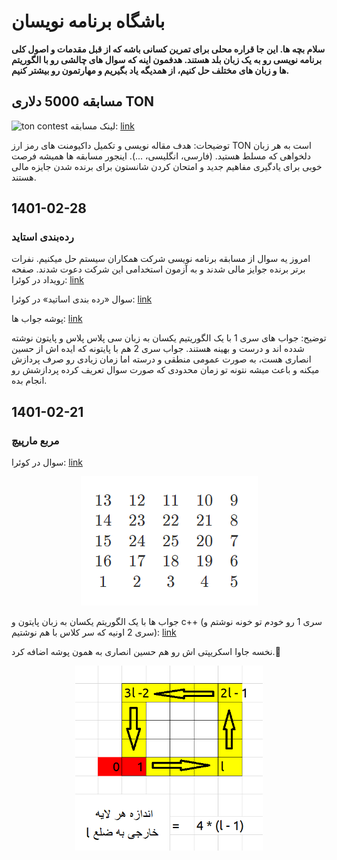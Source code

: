 # باشگاه برنامه نویسان
**سلام بچه ها. این جا قراره محلی برای تمرین کسانی باشه که از قبل مقدمات و اصول کلی برنامه نویسی رو به یک زبان بلد هستند. هدفمون اینه که سوال های چالشی رو با الگوریتم ها و زبان های مختلف حل کنیم، از همدیگه یاد بگیریم و مهارتمون رو بیشتر کنیم.**
## مسابقه 5000 دلاری TON
![ton contest](https://blog.ton.org/coverImages/ton-wiki-challenge.png)
لینک مسابقه:
[link](https://blog.ton.org/ton-wiki-challenge)

توضیحات: هدف مقاله نویسی و تکمیل داکیومنت های رمز ارز TON است به هر زبان دلخواهی که مسلط هستید. (فارسی، انگلیسی، ...). اینجور مسابقه ها همیشه فرصت خوبی برای یادگیری مفاهیم جدید و امتحان کردن شانستون برای برنده شدن جایزه مالی هستند.
## 1401-02-28
### رده‌بندی استاید
امروز یه سوال از مسابقه برنامه نویسی شرکت همکاران سیستم حل میکنیم. نفرات برتر برنده جوایز مالی شدند و به آزمون استخدامی این شرکت دعوت شدند. صفحه رویداد در کوئرا:
[link](https://quera.org/events/hamcode-software-0202)

سوال «رده بندی اساتید» در کوئرا:
[link](https://quera.org/problemset/181333/)

پوشه جواب ها:
[link](https://github.com/arashnm80/programmers-club/tree/main/dates/1401-02-28)

توضیح: جواب های سری 1 با یک الگوریتیم یکسان به زبان سی پلاس پلاس و پایتون نوشته شدده اند و درست و بهینه هستند. جواب سری 2 هم با پایتونه که ایده اش از حسین انصاری هست، به صورت عمومی منطقی و درسته اما زمان زیادی رو صرف پردازش میکنه و باعث میشه نتونه تو زمان محدودی که صورت سوال تعریف کرده پردازشش رو انجام بده.

## 1401-02-21
### مربع مارپیچ
سوال در کوئرا:
[link](https://quera.org/contest/assignments/52346/problems/179231)

<p align="center">
  <img src="dates/1401-02-21/problem.png">
</p>

جواب ها با یک الگوریتم یکسان به زبان پایتون و c++ (سری 1 رو خودم تو خونه نوشتم و سری 2 اونیه که سر کلاس با هم نوشتیم):
[link](https://github.com/arashnm80/programmers-club/tree/main/1401-02-21)

نخسه جاوا اسکریپتی اش رو هم حسین انصاری به همون پوشه اضافه کرد.👏

<p align="center">
  <img width="300" src="dates/1401-02-21/1401-02-21.png">
</p>
